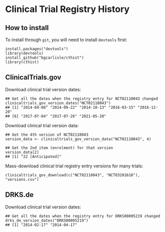 # Clinical Trial Registry History

## How to install

To install through `git`, you will need to install `devtools` first:

```{r}
install.packages("devtools")
library(devtools)
install_github("bgcarlisle/cthist")
library(cthist)
```

## ClinicalTrials.gov

Download clinical trial version dates:

```{r}
## Get all the dates when the registry entry for NCT02110043 changed
clinicaltrials_gov_version_dates("NCT02110043")
## [1] "2014-04-08" "2014-09-22" "2014-10-13" "2016-03-15" "2016-12-20"
## [6] "2017-07-04" "2017-07-26" "2021-05-20"
```
Download clinical trial version data:

```{r}
## Get the 4th version of NCT02110043
version_data <- clinicaltrials_gov_version_data("NCT02110043", 4)

## Get the 2nd item (enrolment) for that version
version_data[2]
## [1] "22 [Anticipated]"
```

Mass-download clinical trial registry entry versions for many trials:

```{r}
clinicaltrials_gov_download(c("NCT02110043", "NCT03281616"), "versions.csv")
```

## DRKS.de

Download clinical trial version dates:

```{r}
## Get all the dates when the registry entry for DRKS00005219 changed
drks_de_version_dates("DRKS00005219")
## [1] "2014-02-17" "2014-04-17"
```

